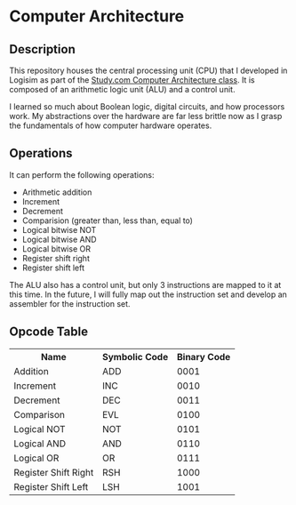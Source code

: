 <h1>Computer Architecture</h1>

<h2>Description</h2>
<p>
This repository houses the central processing unit (CPU) that I developed in Logisim as part of the <a href="https://study.com/academy/course/computer-science-306-computer-architecture.html">Study.com Computer Architecture class</a>. It is composed of an arithmetic logic unit (ALU) and a control unit.
</p>
<p>
I learned so much about Boolean logic, digital circuits, and how processors work. My abstractions over the hardware are far less brittle now as I grasp the fundamentals of how computer hardware operates.
</p>

<h2>Operations</h2>
<p>
It can perform the following operations:
</p>

<ul>
  <li>Arithmetic addition</li>
  <li>Increment</li>
  <li>Decrement</li>
  <li>Comparision (greater than, less than, equal to)</li>
  <li>Logical bitwise NOT</li>
  <li>Logical bitwise AND</li>
  <li>Logical bitwise OR</li>
  <li>Register shift right</li>
  <li>Register shift left</li>
</ul>

<p>
  The ALU also has a control unit, but only 3 instructions are mapped to it at this time. In the future, I will fully map out the instruction set and develop an assembler for the instruction set.
</p>

<h2>Opcode Table</h2>
<table>
  <tr>
    <th>Name</th>
    <th>Symbolic Code</th>
    <th>Binary Code</th>
  </tr>
  <tr>
    <td>Addition</td>
    <td>ADD</td>
    <td>0001</td>
  </tr>
    <tr>
    <td>Increment</td>
    <td>INC</td>
    <td>0010</td>
  </tr>
    <tr>
    <td>Decrement</td>
    <td>DEC</td>
    <td>0011</td>
  </tr>
    <tr>
    <td>Comparison</td>
    <td>EVL</td>
    <td>0100</td>
  </tr>
    <tr>
    <td>Logical NOT</td>
    <td>NOT</td>
    <td>0101</td>
  </tr>
    <tr>
    <td>Logical AND</td>
    <td>AND</td>
    <td>0110</td>
  </tr>
  </tr>
    <tr>
    <td>Logical OR</td>
    <td>OR</td>
    <td>0111</td>
  </tr>
    <tr>
    <td>Register Shift Right</td>
    <td>RSH</td>
    <td>1000</td>
  </tr>
    <tr>
    <td>Register Shift Left</td>
    <td>LSH</td>
    <td>1001</td>
</table>
